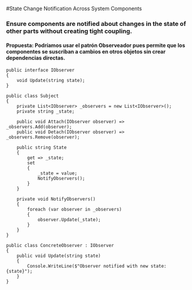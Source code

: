 #State Change Notification Across System Components

### Ensure components are notified about changes in the state of other parts without creating tight coupling.

#### Propuesta: Podríamos usar el patrón Observeador pues permite que los componentes se suscriban a cambios en otros objetos sin crear dependencias directas.


```
public interface IObserver
{
    void Update(string state);
}

public class Subject
{
    private List<IObserver> _observers = new List<IObserver>();
    private string _state;

    public void Attach(IObserver observer) => _observers.Add(observer);
    public void Detach(IObserver observer) => _observers.Remove(observer);

    public string State
    {
        get => _state;
        set
        {
            _state = value;
            NotifyObservers();
        }
    }

    private void NotifyObservers()
    {
        foreach (var observer in _observers)
        {
            observer.Update(_state);
        }
    }
}

public class ConcreteObserver : IObserver
{
    public void Update(string state)
    {
        Console.WriteLine($"Observer notified with new state: {state}");
    }
}

```